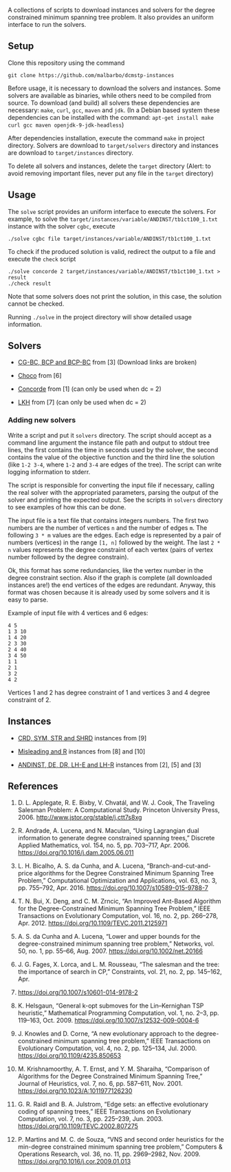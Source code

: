A collections of scripts to download instances and solvers for the degree
constrained minimum spanning tree problem. It also provides an uniform
interface to run the solvers.

<!-- TODO: add problem definition -->
<!-- TODO: define project scope -->

## Setup

Clone this repository using the command

```
git clone https://github.com/malbarbo/dcmstp-instances
```

Before usage, it is necessary to download the solvers and instances. Some
solvers are available as binaries, while others need to be compiled from
source. To download (and build) all solvers these dependencies are necessary:
`make`, `curl`, `gcc`, `maven` and `jdk`. (In a Debian based system these
dependencies can be installed with the command: `apt-get install make curl gcc
maven openjdk-9-jdk-headless`)

After dependencies installation, execute the command `make` in project
directory. Solvers are download to `target/solvers` directory and instances are
download to `target/instances` directory.

To delete all solvers and instances, delete the `target` directory (Alert: to
avoid removing important files, never put any file in the `target` directory)


## Usage

The `solve` script provides an uniform interface to execute the solvers. For
example, to solve the `target/instances/variable/ANDINST/tb1ct100_1.txt` instance
with the solver `cgbc`, execute

```
./solve cgbc file target/instances/variable/ANDINST/tb1ct100_1.txt
```

To check if the produced solution is valid, redirect the output to a file and
execute the `check` script

```
./solve concorde 2 target/instances/variable/ANDINST/tb1ct100_1.txt > result
./check result
```

Note that some solvers does not print the solution, in this case, the solution
cannot be checked.

Running `./solve` in the project directory will show detailed usage
information.

<!-- Experiments -->


## Solvers

- [CG-BC, BCP and BCP-BC] from [3] (Download links are broken)

- [Choco] from [6]

- [Concorde] from [1] (can only be used when dc = 2)

- [LKH] from [7] (can only be used when dc = 2)

### Adding new solvers

Write a script and put it `solvers` directory. The script should accept as
a command line argument the instance file path and output to stdout tree lines,
the first contains the time in seconds used by the solver, the second contains
the value of the objective function and the third line the solution (like `1-2
3-4`, where `1-2` and `3-4` are edges of the tree). The script can write
logging information to stderr.

The script is responsible for converting the input file if necessary, calling
the real solver with the appropriated parameters, parsing the output of the
solver and printing the expected output. See the scripts in `solvers` directory
to see examples of how this can be done.

The input file is a text file that contains integers numbers. The first two
numbers are the number of vertices `n` and the number of edges `m`. The
following `3 * m` values are the edges. Each edge is represented by a pair of
numbers (vertices) in the range `[1, n]` followed by the weight. The last
`2 * n` values represents the degree constraint of each vertex (pairs of vertex
number followed by the degree constrain).

Ok, this format has some redundancies, like the vertex number in the degree
constraint section. Also if the graph is complete (all downloaded instances
are!) the end vertices of the edges are redundant. Anyway, this format was
chosen because it is already used by some solvers and it is easy to parse.

Example of input file with 4 vertices and 6 edges:

```
4 5
1 3 10
1 4 20
2 3 30
2 4 40
3 4 50
1 1
2 1
3 2
4 2
```

Vertices 1 and 2 has degree constraint of 1 and vertices 3 and 4 degree constraint of 2.


## Instances

- [CRD, SYM, STR and
  SHRD](https://malbarbo.pro.br/datasets/SHRD-Graphs.tar.gz)
  instances from [9]

- [Misleading and
  R](https://malbarbo.pro.br/datasets/IEEE-Graphs.tar.gz)
  instances from [8] and [10]

- [ANDINST, DE, DR, LH-E and
  LH-R](https://malbarbo.pro.br/datasets/dcmstp-allinstances.tar.gz)
  instances from [2], [5] and [3]


<!-- Adding new instances -->


## References

1. D. L. Applegate, R. E. Bixby, V. Chvatál, and W. J. Cook, The Traveling
   Salesman Problem: A Computational Study. Princeton University Press, 2006.
   <http://www.jstor.org/stable/j.ctt7s8xg>

2. R. Andrade, A. Lucena, and N. Maculan, “Using Lagrangian dual information to
   generate degree constrained spanning trees,” Discrete Applied Mathematics,
   vol. 154, no. 5, pp. 703–717, Apr. 2006.
   <https://doi.org/10.1016/j.dam.2005.06.011>

3. L. H. Bicalho, A. S. da Cunha, and A. Lucena, “Branch-and-cut-and-price
   algorithms for the Degree Constrained Minimum Spanning Tree Problem,”
   Computational Optimization and Applications, vol. 63, no. 3, pp. 755–792,
   Apr. 2016. <https://doi.org/10.1007/s10589-015-9788-7>

4. T. N. Bui, X. Deng, and C. M. Zrncic, “An Improved Ant-Based Algorithm for
   the Degree-Constrained Minimum Spanning Tree Problem,” IEEE Transactions on
   Evolutionary Computation, vol. 16, no. 2, pp. 266–278, Apr. 2012.
   <https://doi.org/10.1109/TEVC.2011.2125971>

5. A. S. da Cunha and A. Lucena, “Lower and upper bounds for the
   degree-constrained minimum spanning tree problem,” Networks, vol. 50, no. 1,
   pp. 55–66, Aug. 2007. <https://doi.org/10.1002/net.20166>

6. J. G. Fages, X. Lorca, and L. M. Rousseau, “The salesman and the tree: the
   importance of search in CP,” Constraints, vol. 21, no. 2, pp. 145–162, Apr.
  2016. <https://doi.org/10.1007/s10601-014-9178-2>

7. K. Helsgaun, “General k-opt submoves for the Lin–Kernighan TSP heuristic,”
   Mathematical Programming Computation, vol. 1, no. 2–3, pp. 119–163, Oct.
   2009. <https://doi.org/10.1007/s12532-009-0004-6>

8. J. Knowles and D. Corne, “A new evolutionary approach to the
   degree-constrained minimum spanning tree problem,” IEEE Transactions on
   Evolutionary Computation, vol. 4, no. 2, pp. 125–134, Jul. 2000.
   <https://doi.org/10.1109/4235.850653>

9. M. Krishnamoorthy, A. T. Ernst, and Y. M. Sharaiha, “Comparison of
   Algorithms for the Degree Constrained Minimum Spanning Tree,” Journal of
   Heuristics, vol. 7, no. 6, pp. 587–611, Nov. 2001.
   <https://doi.org/10.1023/A:1011977126230>

10. G. R. Raidl and B. A. Julstrom, “Edge sets: an effective evolutionary
    coding of spanning trees,” IEEE Transactions on Evolutionary Computation,
    vol. 7, no. 3, pp. 225–239, Jun. 2003.
    <https://doi.org/10.1109/TEVC.2002.807275>

11. P. Martins and M. C. de Souza, “VNS and second order heuristics for the
    min-degree constrained minimum spanning tree problem,” Computers
    & Operations Research, vol. 36, no. 11, pp. 2969–2982, Nov. 2009.
    <https://doi.org/10.1016/j.cor.2009.01.013>


<!-- ## License -->

[CG-BC, BCP and BCP-BC]: http://homepages.dcc.ufmg.br/~luishbicalho/dcmst/
[Choco]: https://github.com/malbarbo/dcmstp-choco
[Concorde]: http://www.math.uwaterloo.ca/tsp/concorde/index.html
[LKH]: http://www.akira.ruc.dk/~keld/research/LKH/
